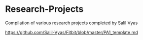 # Research-Projects
Compilation of various research projects completed by Salil Vyas

https://github.com/Salil-Vyas/Fitbit/blob/master/PA1_template.md
